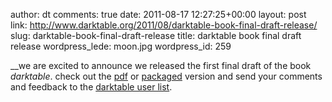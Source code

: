 author: dt
comments: true
date: 2011-08-17 12:27:25+00:00
layout: post
link: http://www.darktable.org/2011/08/darktable-book-final-draft-release/
slug: darktable-book-final-draft-release
title: darktable book final draft release
wordpress_lede: moon.jpg
wordpress_id: 259

__we are excited to announce we released the first final draft of the book _darktable_. check out the [pdf](http://sourceforge.net/projects/darktable/files/darktable/book/20110822/darktable.pdf/download) or [packaged](http://sourceforge.net/projects/darktable/files/darktable/book/20110822/darktable-book.zip/download) version and send your comments and feedback to the [darktable user list](https://lists.sourceforge.net/lists/listinfo/darktable-users).
